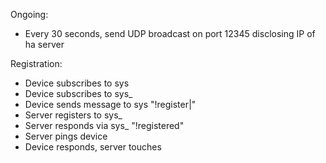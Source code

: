 Ongoing:
- Every 30 seconds, send UDP broadcast on port 12345 disclosing IP of ha server

Registration:
- Device subscribes to sys
- Device subscribes to sys_<device mac>
- Device sends message to sys "!register|<mac>"
- Server registers to sys_<device mac>
- Server responds via sys_<device mac> "!registered"
- Server pings device
- Device responds, server touches <script directory>/devices/<device mac>

Post registration:
- Device subscribes to input_<mac> and output_<mac>

Event happening (button push)
- Device polls event on input_<mac> (e.g. !event,switch1,on)
- Server looks it up and works out what to do (e.g output_<mac of lightbulb>,!on light0)